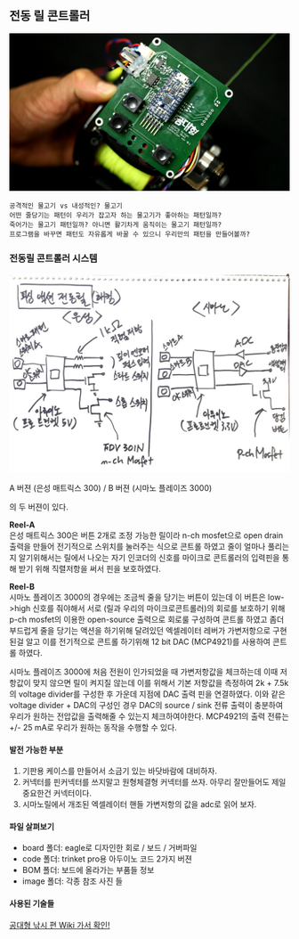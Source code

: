 ## 전동 릴 콘트롤러
![alt text](/ElectricReel/image/reel-B.jpg "reel-B")

```
공격적인 물고기 vs 내성적인? 물고기
어떤 줄당기는 패턴이 우리가 잡고자 하는 물고기가 좋아하는 패턴일까?
죽어가는 물고기 패턴일까? 아니면 활기차게 움직이는 물고기 패턴일까?
프로그램을 바꾸면 패턴도 자유롭게 바꿀 수 있으니 우리만의 패턴을 만들어볼까?
```
### 전동릴 콘트롤러 시스템

![alt text](/ElectricReel/image/ReelController-sketch.jpg "reel")

A 버젼 (은성 매트릭스 300) / B 버젼 (시마노 플레이즈 3000)  

의 두 버젼이 있다.  

**Reel-A**  
은성 매트릭스 300은 버튼 2개로 조정 가능한 릴이라 n-ch mosfet으로
open drain 출력을 만들어 전기적으로 스위치를 눌러주는 식으로 콘트롤 하였고
줄이 얼마나 풀리는지 알기위해서는 릴에서 나오는 자기 인코더의 신호를
마이크로 콘트롤러의 입력핀을 통해 받기 위해 직렬저항을 써서 핀을 보호하였다.


**Reel-B**  
시마노 플레이즈 3000의 경우에는 조금씩 줄을 당기는 버튼이 있는데 이 버튼은 low->high 신호를 줘야해서 서로 (릴과 우리의 마이크로콘트롤러)의 회로를 보호하기 위해 p-ch mosfet의 이용한 open-source 출력으로 회로룰 구성하여 콘트롤 하였고 좀더 부드럽게 줄을 당기는 액션을 하기위해 달려있던 엑셀레이터 레버가 가변저항으로 구현된걸 알고 이를 전기적으로 콘트롤 하기위해 12 bit DAC (MCP4921)를 사용하여 콘트롤 하였다.

시마노 플레이즈 3000에 처음 전원이 인가되었을 때 가변저항값을 체크하는데 이때 저항값이 맞지 않으면 릴이 켜지질 않는데 이를 위해서 기본 저항값을 측정하여 2k + 7.5k의 voltage divider를 구성한 후 가운데 지점에 DAC 출력 핀을 연결하였다. 이와 같은 voltage divider + DAC의 구성인 경우 DAC의 source / sink 전류 출력이 충분하여 우리가 원하는 전압값을 출력해줄 수 있는지 체크하여야한다. MCP4921의 출력 전류는 +/- 25 mA로 우리가 원하는 동작을 수행할 수 있다.

#### 발전 가능한 부분
1. 기판용 케이스를 만들어서 소금기 있는 바닷바람에 대비하자.
2. 커넥터를 핀커넥터를 쓰지말고 원형체결형 커넥터를 쓰자. 아무리 잘만들어도 제일 중요한건 커넥터이다.
3. 시마노릴에서 개조된 엑셀레이터 핸들 가변저항의 값을 adc로 읽어 보자.

#### 파일 살펴보기
- board 폴더: eagle로 디자인한 회로 / 보드 / 거버파일
- code 폴더: trinket pro용 아두이노 코드 2가지 버젼
- BOM 폴더: 보드에 올라가는 부품들 정보
- image 폴더: 각종 참조 사진 들

#### 사용된 기술들
[공대형 낚시 편 Wiki 가서 확인!](https://github.com/gradefree-eng/Fishing/wiki/F%ED%95%99%EC%A0%90-%EA%B3%B5%EB%8C%80%ED%98%95-%EB%82%9A%EC%8B%9C%ED%8E%B8-%EC%9C%84%ED%82%A4)
